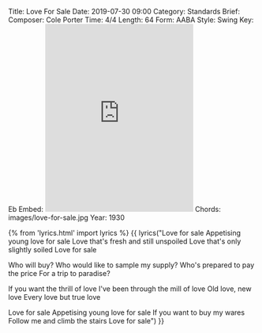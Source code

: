 Title: Love For Sale
Date: 2019-07-30 09:00
Category: Standards
Brief:
Composer: Cole Porter
Time: 4/4
Length: 64
Form: AABA
Style: Swing
Key: Eb
Embed: <iframe src="https://open.spotify.com/embed/user/thatdavidmiller/playlist/14aeWbeEPUg2HCF595jo5A" width="300" height="380" frameborder="0" allowtransparency="true" allow="encrypted-media"></iframe>
Chords: images/love-for-sale.jpg
Year: 1930

{% from 'lyrics.html' import lyrics %}
{{ lyrics("Love for sale
Appetising young love for sale
Love that's fresh and still unspoiled
Love that's only slightly soiled
Love for sale

Who will buy?
Who would like to sample my supply?
Who's prepared to pay the price
For a trip to paradise?

If you want the thrill of love
I've been through the mill of love
Old love, new love
Every love but true love

Love for sale
Appetising young love for sale
If you want to buy my wares
Follow me and climb the stairs
Love for sale") }}

